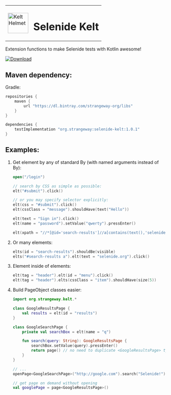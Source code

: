 <table><tr>
  <td>
    <img src="https://github.com/strangeway-org/selenide-kelt/blob/master/img/kelt.png" alt="Kelt Helmet" width="64px">
  </td>
  <td>
    <h1>Selenide Kelt</h1>
  </td>
</tr></table>

Extension functions to make Selenide tests with Kotlin awesome!

[ ![Download](https://api.bintray.com/packages/strangeway-org/libs/selenide-kelt/images/download.svg?version=1.0.1) ](https://bintray.com/strangeway-org/libs/selenide-kelt/1.0.1/link)

## Maven dependency:

Gradle:
```groovy
repositories {
    maven {
        url "https://dl.bintray.com/strangeway-org/libs" 
    }
}

dependencies {
    testImplementation "org.strangeway:selenide-kelt:1.0.1"
}
```

## Examples:

1. Get element by any of standard By (with named arguments instead of By):
    ```kotlin
    open("/login")
   
    // search by CSS as simple as possible:
    elt("#submit").click()
   
    // or you may specify selector explicitly:    
    elt(css = "#submit").click()
    elt(cssClass = "message").shouldHave(text("Hello"))
    
    elt(text = "Sign in").click()
    elt(name = "password").setValue("qwerty").pressEnter()
    
    elt(xpath = "//*[@id='search-results']//a[contains(text(),'selenide.org')]").click()
    ```

2. Or many elements:
    ```kotlin
    elts(id = "search-results").shouldBe(visible)
    elts("#search-results a").elt(text = "selenide.org").click()
    ```

3. Element inside of elements:
   ```kotlin
   elt(tag = "header").elt(id = "menu").click()
   elt(tag = "header").elts(cssClass = "item").shouldHave(size(5))
   ```

2. Build PageObject classes easier:
    ```kotlin
    import org.strangeway.kelt.*
   
    class GoogleResultsPage {
        val results = elt(id = "results")
    }
    
    class GoogleSearchPage {
        private val searchBox = elt(name = "q")
    
        fun search(query: String): GoogleResultsPage {
            searchBox.setValue(query).pressEnter()
            return page() // no need to duplicate <GoogleResultsPage> type
        }
    }
   
    // ...
    openPage<GoogleSearchPage>("http://google.com").search("Selenide!")
   
    // get page on demand without opening
    val googlePage = page<GoogleResultsPage>()
    ```
